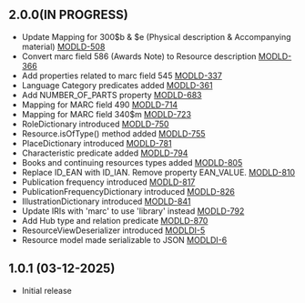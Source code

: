 ## 2.0.0(IN PROGRESS)
- Update Mapping for 300$b & $e (Physical description & Accompanying material) [MODLD-508](https://folio-org.atlassian.net/browse/MODLD-508)
- Convert marc field 586 (Awards Note) to Resource description [MODLD-366](https://folio-org.atlassian.net/browse/MODLD-366)
- Add properties related to marc field 545 [MODLD-337](https://folio-org.atlassian.net/browse/MODLD-337)
- Language Category predicates added [MODLD-361](https://folio-org.atlassian.net/browse/MODLD-361)
- Add NUMBER_OF_PARTS property [MODLD-683](https://folio-org.atlassian.net/browse/MODLD-683)
- Mapping for MARC field 490 [MODLD-714](https://folio-org.atlassian.net/browse/MODLD-714)
- Mapping for MARC field 340$m [MODLD-723](https://folio-org.atlassian.net/browse/MODLD-723)
- RoleDictionary introduced [MODLD-750](https://folio-org.atlassian.net/browse/MODLD-750)
- Resource.isOfType() method added [MODLD-755](https://folio-org.atlassian.net/browse/MODLD-755)
- PlaceDictionary introduced [MODLD-781](https://folio-org.atlassian.net/browse/MODLD-781)
- Characteristic predicate added [MODLD-794](https://folio-org.atlassian.net/browse/MODLD-794)
- Books and continuing resources types added [MODLD-805](https://folio-org.atlassian.net/browse/MODLD-805)
- Replace ID_EAN with ID_IAN. Remove property EAN_VALUE. [MODLD-810](https://folio-org.atlassian.net/browse/MODLD-810)
- Publication frequency introduced [MODLD-817](https://folio-org.atlassian.net/browse/MODLD-817)
- PublicationFrequencyDictionary introduced [MODLD-826](https://folio-org.atlassian.net/browse/MODLD-826)
- IllustrationDictionary introduced [MODLD-841](https://folio-org.atlassian.net/browse/MODLD-841)
- Update IRIs with 'marc' to use 'library' instead [MODLD-792](https://folio-org.atlassian.net/browse/MODLD-792)
- Add Hub type and relation predicate [MODLD-870](https://folio-org.atlassian.net/browse/MODLD-870)
- ResourceViewDeserializer introduced [MODLDI-5](https://folio-org.atlassian.net/browse/MODLDI-5)
- Resource model made serializable to JSON [MODLDI-6](https://folio-org.atlassian.net/browse/MODLDI-6)

## 1.0.1 (03-12-2025)
- Initial release
